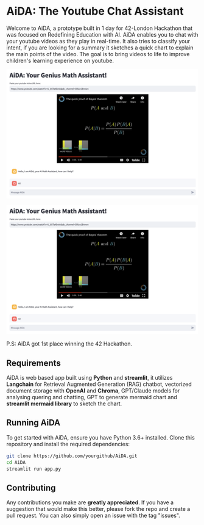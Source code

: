 # AiDA: The Youtube Chat Assistant

Welcome to AiDA, a prototype built in 1 day for 42-London Hackathon that was focused on Redefining Education with AI. AiDA enables you to chat with your youtube videos as they play in real-time. It also tries to classify your intent, if you are looking for a summary it sketches a quick chart to explain the main points of the video. The goal is to bring videos to life to improve children's learning experience on youtube. 

<a href="https://www.youtube.com/watch?v=-rsWLIZn9Wo" target="_blank">
  <img src="https://github.com/TahaTobaili/AiDA/blob/main/Thumbnail.png" alt="Shit, where is the image?">
</a>

[![Watch the video](https://github.com/TahaTobaili/AiDA/blob/main/Thumbnail.png)](https://www.youtube.com/watch?v=-rsWLIZn9Wo)

P.S: AiDA got 1st place winning the 42 Hackathon.

## Requirements

AiDA is web based app built using **Python** and **streamlit**, it utilizes **Langchain** for Retrieval Augmented Generation (RAG) chatbot, vectorized document storage with **OpenAI** and **Chroma**, GPT/Claude models for analysing quering and chatting, GPT to generate mermaid chart and **streamlit mermaid library** to sketch the chart.


## Running AiDA

To get started with AiDA, ensure you have Python 3.6+ installed. Clone this repository and install the required dependencies:

```bash
git clone https://github.com/yourgithub/AiDA.git
cd AiDA
streamlit run app.py
```

## Contributing

Any contributions you make are **greatly appreciated**. If you have a suggestion that would make this better, please fork the repo and create a pull request. You can also simply open an issue with the tag "issues".
